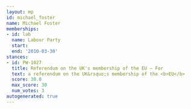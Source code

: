 ```yaml
---
layout: mp
id: michael_foster
name: Michael Foster
memberships:
- id: lab
  name: Labour Party
  start: 
  end: '2010-03-30'
stances:
- id: PW-1027
  title: Referendum on the UK's membership of the EU — For
  text: a referendum on the UK&rsquo;s membership of the <b>EU</b>
  score: 30.0
  max_score: 30
  num_votes: 3
autogenerated: true
---
```


